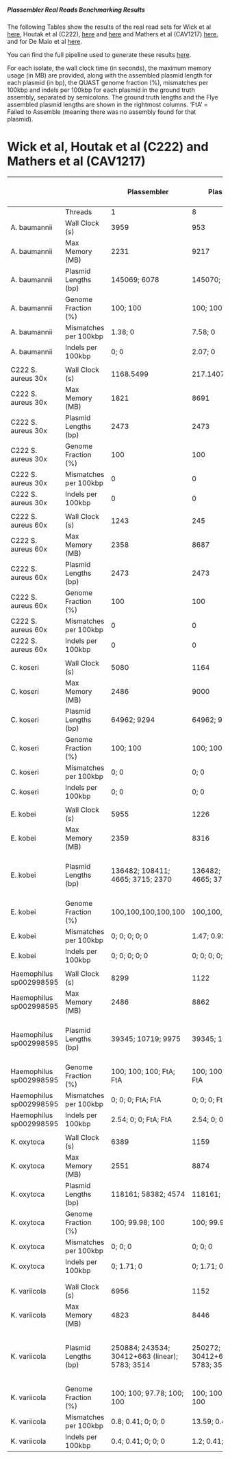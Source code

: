 ##### Plassembler Real Reads Benchmarking Results 


The following Tables show the results of the real read sets for Wick et al [here](https://github.com/rrwick/Small-plasmid-Nanopore/blob/main/method.md), Houtak et al (C222), [here](https://doi.org/10.1101/2023.03.28.534496) and [here](https://github.com/gbouras13/CRS_Saureus_Evolutionary_Landscape) and Mathers et al (CAV1217) [here](https://doi.org/10.1128/AAC.01823-16), and for De Maio et al [here](https://doi.org/10.1099/mgen.0.000294).

You can find the full pipeline used to generate these results [here](https://github.com/gbouras13/plassembler_simulation_benchmarking).

For each isolate, the wall clock time (in seconds), the maximum memory usage (in MB) are provided, along with the assembled plasmid length for each plasmid  (in bp), the QUAST genome fraction (%), mismatches per 100kbp and indels per 100kbp for each plasmid in the ground truth assembly, separated by semicolons. The ground truth lengths and the Flye assembled plasmid lengths are shown in the rightmost columns. ‘FtA’ = Failed to Assemble (meaning there was no assembly found for that plasmid).


Wick et al, Houtak et al (C222) and Mathers et al (CAV1217)
=================================

|                         |                       | Plassembler                                    | Plassembler                                    | Plassembler                                    | Unicycler                                      | Unicycler                                      | Unicycler                                      | Ground Truth Length                        | Flye Length (From Plassembler) |
| ----------------------- | --------------------- | ---------------------------------------------- | ---------------------------------------------- | ---------------------------------------------- | ---------------------------------------------- | ---------------------------------------------- | ---------------------------------------------- | ------------------------------------------ | ------------------------------ |
|                         | Threads               | 1                                              | 8                                              | 16                                             | 1                                              | 8                                              | 16                                             |                                            |                                |
| A. baumannii            | Wall Clock (s)        | 3959                                           | 953                                            | 476                                            | 46227                                          | 7442                                           | 3649                                           |                                            |                                |
| A. baumannii            | Max Memory (MB)       | 2231                                           | 9217                                           | 15816                                          | 5180                                           | 7003                                           | 14041                                          |                                            |                                |
| A. baumannii            | Plasmid Lengths (bp)  | 145069; 6078                                   | 145070; 6078                                   | 145068; 6078                                   | 145069; 6078                                   | 145069; 6078                                   | 145069; 6078                                   | 145069; 6078                               | 145024; 12158                  |
| A. baumannii            | Genome Fraction (%)   | 100; 100                                       | 100; 100                                       | 100; 100                                       | 100; 100                                       | 100; 100                                       | 100; 100                                       |                                            |                                |
| A. baumannii            | Mismatches per 100kbp | 1.38; 0                                        | 7.58; 0                                        | 2.07; 0                                        | 18.19; 0                                       | 18.19; 0                                       | 18.19; 0                                       |                                            |                                |
| A. baumannii            | Indels per 100kbp     | 0; 0                                           | 2.07; 0                                        | 0.69; 0                                        | 0.63; 0                                        | 0.63; 0                                        | 0.63; 0                                        |                                            |                                |
|                         |                       |                                                |                                                |                                                |                                                |                                                |                                                |                                            |                                |
| C222 S. aureus 30x      | Wall Clock (s)        | 1168.5499                                      | 217.1407                                       | 200.3126                                       | 23910.1907                                     | 2889.0714                                      | 1947.4743                                      |                                            |                                |
| C222 S. aureus 30x      | Max Memory (MB)       | 1821                                           | 8691                                           | 4788                                           | 3385                                           | 6779                                           | 12504.45                                       |                                            |                                |
| C222 S. aureus 30x      | Plasmid Lengths (bp)  | 2473                                           | 2473                                           | 2473                                           | 2473                                           | 2473                                           | 2473                                           | 2473                                       | 2471                           |
| C222 S. aureus 30x      | Genome Fraction (%)   | 100                                            | 100                                            | 100                                            | 100                                            | 100                                            | 100                                            |                                            |                                |
| C222 S. aureus 30x      | Mismatches per 100kbp | 0                                              | 0                                              | 0                                              | 0                                              | 0                                              | 0                                              |                                            |                                |
| C222 S. aureus 30x      | Indels per 100kbp     | 0                                              | 0                                              | 0                                              | 0                                              | 0                                              | 0                                              |                                            |                                |
|                         |                       |                                                |                                                |                                                |                                                |                                                |                                                |                                            |                                |
| C222 S. aureus 60x      | Wall Clock (s)        | 1243                                           | 245                                            | 219.07                                         | 31093.06                                       | 3679.12                                        | 2420.97                                        |                                            |                                |
| C222 S. aureus 60x      | Max Memory (MB)       | 2358                                           | 8687                                           | 4700                                           | 3385                                           | 6958                                           | 13553.79                                       |                                            |                                |
| C222 S. aureus 60x      | Plasmid Lengths (bp)  | 2473                                           | 2473                                           | 2473                                           | 2473                                           | 2473                                           | 2473                                           | 2473                                       | 2471                           |
| C222 S. aureus 60x      | Genome Fraction (%)   | 100                                            | 100                                            | 100                                            | 100                                            | 100                                            | 100                                            |                                            |                                |
| C222 S. aureus 60x      | Mismatches per 100kbp | 0                                              | 0                                              | 0                                              | 0                                              | 0                                              | 0                                              |                                            |                                |
| C222 S. aureus 60x      | Indels per 100kbp     | 0                                              | 0                                              | 0                                              | 0                                              | 0                                              | 0                                              |                                            |                                |
|                         |                       |                                                |                                                |                                                |                                                |                                                |                                                |                                            |                                |
| C. koseri               | Wall Clock (s)        | 5080                                           | 1164                                           | 664                                            | 46448                                          | 7518                                           | 3695.6499                                      |                                            |                                |
| C. koseri               | Max Memory (MB)       | 2486                                           | 9000                                           | 13084                                          | 4868                                           | 7781                                           | 14041.38                                       |                                            |                                |
| C. koseri               | Plasmid Lengths (bp)  | 64962; 9294                                    | 64962; 9294                                    | 64962; 9294                                    | 64962; 9294                                    | 64962; 9294                                    | 64962; 9294                                    | 64962; 9294                                | 64931; 9287                    |
| C. koseri               | Genome Fraction (%)   | 100; 100                                       | 100; 100                                       | 100; 100                                       | 100; 100                                       | 100; 100                                       | 100; 100                                       |                                            |                                |
| C. koseri               | Mismatches per 100kbp | 0; 0                                           | 0; 0                                           | 0; 0                                           | 0; 0                                           | 0; 0                                           | 0; 0                                           |                                            |                                |
| C. koseri               | Indels per 100kbp     | 0; 0                                           | 0; 0                                           | 0; 0                                           | 0; 0                                           | 0; 0                                           | 0; 0                                           |                                            |                                |
|                         |                       |                                                |                                                |                                                |                                                |                                                |                                                |                                            |                                |
| E. kobei                | Wall Clock (s)        | 5955                                           | 1226                                           | 955                                            | 50203                                          | 7752                                           | 4112.6985                                      |                                            |                                |
| E. kobei                | Max Memory (MB)       | 2359                                           | 8316                                           | 5538                                           | 4473                                           | 7616                                           | 14062.13                                       |                                            |                                |
| E. kobei                | Plasmid Lengths (bp)  | 136482; 108411; 4665; 3715; 2370               | 136482; 108411; 4665; 3715; 2370               | 136478; 108411; 4665; 3715; 2370               | 136482; 108411; 4665; 3715; 2370               | 136482; 108411; 4665; 3715; 2370               | 136482; 108411; 4665; 3715; 2370               | 136482; 108411; 4665; 3715; 2370           | 136409; 108359                 |
| E. kobei                | Genome Fraction (%)   | 100,100,100,100,100                            | 100,100,100,100,100                            | 100,100,100,100,100                            | 100,100,100,100,100                            | 100,100,100,100,100                            | 100,100,100,100,100                            |                                            |                                |
| E. kobei                | Mismatches per 100kbp | 0; 0; 0; 0; 0                                  | 1.47; 0.92; 0; 0; 0                            | 0.73; 0; 0; 0; 0                               | 137.47; 3.6; 0; 0; 0                           | 137.47; 3.6; 0; 0; 0                           | 137.47; 3.6; 0; 0; 0                           |                                            |                                |
| E. kobei                | Indels per 100kbp     | 0; 0; 0; 0; 0                                  | 0; 0; 0; 0; 0                                  | 2.2; 0; 0; 0; 0                                | 4.68; 0; 0; 0; 0                               | 4.68; 0; 0; 0; 0                               | 4.68; 0; 0; 0; 0                               |                                            |                                |
|                         |                       |                                                |                                                |                                                |                                                |                                                |                                                |                                            |                                |
| Haemophilus sp002998595 | Wall Clock (s)        | 8299                                           | 1122                                           | 751.2137                                       | 37282                                          | 4509                                           | 2944                                           |                                            |                                |
| Haemophilus sp002998595 | Max Memory (MB)       | 2486                                           | 8862                                           | 16397.36                                       | 4064                                           | 7455                                           | 14041                                          |                                            |                                |
| Haemophilus sp002998595 | Plasmid Lengths (bp)  | 39345; 10719; 9975                             | 39345; 10719; 9975                             | 39345; 10719; 9975                             | 39345; 10719; 9975                             | 39345; 10719; 9975                             | 39345; 10719; 9975                             | 39398; 10719; 9975; 7392; 5675             | 39384; 21380; 19932; FtA; 5667 |
| Haemophilus sp002998595 | Genome Fraction (%)   | 100; 100; 100; FtA; FtA                        | 100; 100; 100; FtA; FtA                        | 100; 100; 100; FtA; FtA                        | 100; 100; 100; FtA; FtA                        | 100; 100; 100; FtA; FtA                        | 100; 100; 100; FtA; FtA                        |                                            |                                |
| Haemophilus sp002998595 | Mismatches per 100kbp | 0; 0; 0; FtA; FtA                              | 0; 0; 0; FtA; FtA                              | 0; 0; 0; FtA; FtA                              | 0; 0; 0; FtA; FtA                              | 0; 0; 0; FtA; FtA                              | 0; 0; 0; FtA; FtA                              |                                            |                                |
| Haemophilus sp002998595 | Indels per 100kbp     | 2.54; 0; 0; FtA; FtA                           | 2.54; 0; 0; FtA; FtA                           | 2.54; 0; 0; FtA; FtA                           | 2.54; 0; 0; FtA; FtA                           | 2.54; 0; 0; FtA; FtA                           | 2.54; 0; 0; FtA; FtA                           |                                            |                                |
|                         |                       |                                                |                                                |                                                |                                                |                                                |                                                |                                            |                                |
| K. oxytoca              | Wall Clock (s)        | 6389                                           | 1159                                           | 711                                            | 58823                                          | 9659                                           | 5036.2259                                      |                                            |                                |
| K. oxytoca              | Max Memory (MB)       | 2551                                           | 8874                                           | 17098                                          | 5832                                           | 8128                                           | 14041.44                                       |                                            |                                |
| K. oxytoca              | Plasmid Lengths (bp)  | 118161; 58382; 4574                            | 118161; 58382; 4574                            | 118161; 58382; 4574                            | 118161; 58472; 4574                            | 118161; 58472; 4574                            | 118161; 58472; 4574                            | 118161; 58472; 4574                        | 118092; 58416; 9133            |
| K. oxytoca              | Genome Fraction (%)   | 100; 99.98; 100                                | 100; 99.98; 100                                | 100; 99.98; 100                                | 100; 99.98; 100                                | 100; 99.98; 100                                | 100; 99.98; 100                                |                                            |                                |
| K. oxytoca              | Mismatches per 100kbp | 0; 0; 0                                        | 0; 0; 0                                        | 0; 0; 0                                        | 325.01; 0; 0                                   | 325.01; 0; 0                                   | 325.01; 0; 0                                   |                                            |                                |
| K. oxytoca              | Indels per 100kbp     | 0; 1.71; 0                                     | 0; 1.71; 0                                     | 0; 1.71; 0                                     | 10.56; 0; 0                                    | 10.56; 0; 0                                    | 10.56; 0; 0                                    |                                            |                                |
|                         |                       |                                                |                                                |                                                |                                                |                                                |                                                |                                            |                                |
|                         |                       |                                                |                                                |                                                |                                                |                                                |                                                |                                            |                                |
| K. variicola            | Wall Clock (s)        | 6956                                           | 1152                                           | 693                                            | 51865                                          | 7481                                           | 4057                                           |                                            |                                |
| K. variicola            | Max Memory (MB)       | 4823                                           | 8446                                           | 6833                                           | 3583                                           | 7100                                           | 13647                                          |                                            |                                |
| K. variicola            | Plasmid Lengths (bp)  | 250884; 243534; 30412+663 (linear); 5783; 3514 | 250272; 243534; 30412+663 (linear); 5783; 3514 | 250884; 243534; 30412+663 (linear); 5783; 3514 | 250902; 243534; 30412+663 (linear); 5783; 3514 | 250902; 243534; 30412+663 (linear); 5783; 3514 | 250902; 243534; 30412+663 (linear); 5783; 3514 | 250980; 243620; 31780 (linear); 5783; 3514 | 250828; 243496; 31698; 5777    |
| K. variicola            | Genome Fraction (%)   | 100; 100; 97.78; 100; 100                      | 100; 100; 97.78; 100; 100                      | 100; 100; 97.78; 100; 100                      | 100; 100; 97.78; 100; 100                      | 100; 100; 97.78; 100; 100                      | 100; 100; 97.78; 100; 100                      |                                            |                                |
| K. variicola            | Mismatches per 100kbp | 0.8; 0.41; 0; 0; 0                             | 13.59; 0.41; 0; 0; 0                           | 0.8; 0.41; 0; 0; 0                             | 105.81; 0.41; 0; 0; 0                          | 105.81; 0.41; 0; 0; 0                          | 105.81; 0.41; 0; 0; 0                          |                                            |                                |
| K. variicola            | Indels per 100kbp     | 0.4; 0.41; 0; 0; 0                             | 1.2; 0.41; 0; 0; 0                             | 0.8; 0.41; 0; 0; 0                             | 3.54; 0.41; 0; 0; 0                            | 3.54; 0.41; 0; 0; 0                            | 3.54; 0.41; 0; 0; 0                            |                                            |                                |